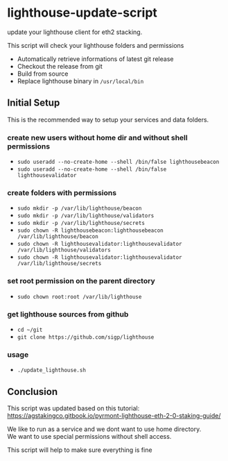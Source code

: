 # lighthouse-update-script
update your lighthouse client for eth2 stacking. 

This script will check your lighthouse folders and permissions
* Automatically retrieve informations of latest git release 
* Checkout the release from git
* Build from source
* Replace lighthouse binary in `/usr/local/bin`

## Initial Setup
This is the recommended way to setup your services and data folders.

### create new users without home dir and without shell permissions
* `sudo useradd --no-create-home --shell /bin/false lighthousebeacon`
* `sudo useradd --no-create-home --shell /bin/false lighthousevalidator`

### create folders with permissions
* `sudo mkdir -p /var/lib/lighthouse/beacon`
* `sudo mkdir -p /var/lib/lighthouse/validators`
* `sudo mkdir -p /var/lib/lighthouse/secrets`
* `sudo chown -R lighthousebeacon:lighthousebeacon /var/lib/lighthouse/beacon`
* `sudo chown -R lighthousevalidator:lighthousevalidator /var/lib/lighthouse/validators`
* `sudo chown -R lighthousevalidator:lighthousevalidator /var/lib/lighthouse/secrets`

### set root permission on the parent directory
* `sudo chown root:root /var/lib/lighthouse`

### get lighthouse sources from github
* `cd ~/git`
* `git clone https://github.com/sigp/lighthouse`

### usage
* `./update_lighthouse.sh`

## Conclusion

This script was updated based on this tutorial:\
https://agstakingco.gitbook.io/pyrmont-lighthouse-eth-2-0-staking-guide/

We like to run as a service and we dont want to use home directory. \
We want to use special permissions without shell access. 

This script will help to make sure everything is fine
